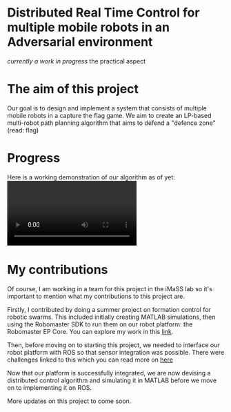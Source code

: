 # Distributed Real Time Control for multiple mobile robots in an Adversarial environment
_currently a work in progress_
the practical aspect

# The aim of this project
Our goal is to design and implement a system that consists of multiple mobile robots in a capture the flag game. We aim to create an LP-based multi-robot path planning algorithm that aims to defend a "defence zone" (read: flag)




# Progress 
Here is a working demonstration of our algorithm as of yet:
<video src="https://github.com/synonymous01/multiagent_control/assets/40025239/7b3aa2ab-4ce5-4d47-b2b3-5522906577e5" />

# My contributions
Of course, I am working in a team for this project in the iMaSS lab so it's important to mention what my contributions to this project are.

Firstly, I contributed by doing a summer project on formation control for robotic swarms. This included initially creating MATLAB simulations, then using the Robomaster SDK to run them on our robot platform: the Robomaster EP Core.
You can explore my work in this [link](https://github.com/synonymous01/multiagent_formation_control).

Then, before moving on to starting this project, we needed to interface our robot platform with ROS so that sensor integration was possible. There were challenges linked to this which you can read more on [here](https://github.com/synonymous01/robomaster_interface)

Now that our platform is successfully integrated, we are now devising a distributed control algorithm and simulating it in MATLAB before we move on to implementing it on ROS.

More updates on this project to come soon.

